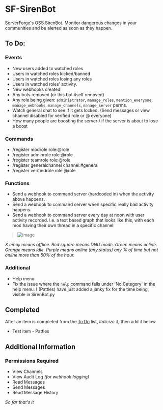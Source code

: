 # SF-SirenBot
ServerForge's OSS SirenBot. Monitor dangerous changes in your communities and be alerted as soon as they happen.

## To Do: 
### Events
* New users added to watched roles
* Users in watched roles kicked/banned
* Users in watched roles losing any roles
* Users in watched roles' activity.
* New webhooks created
* Any bots removed (or this bot itself removed)
* Any role being given: `administrator`, `manage_roles`, `mention_everyone`, `manage_webhooks`, `manage_channels`, `manage_server` perms.
* Watch general chat to see if it gets locked. (Send messages or view channel disabled for verified role or @ everyone)
* How many people are boosting the server / if the server is about to lose a boost

### Commands
* /register modrole role:@role
* /register adminrole role:@role
* /register teamrole role:@role
* /register generalchannel channel:#general
* /register verifiedrole role:@role

### Functions
* Send a webhook to command server (hardcoded in) when the activity above happens.
* Send a webhook to command server when specific really bad activity happens.
* Send a webhook to command server every day at noon with user activity recorded. I.e. a text based graph that looks like this, with each mod having their own thread in a specific channel

> ![image](https://user-images.githubusercontent.com/57507687/217126127-9deee77d-3df3-4e3d-baef-0bff8cb2a7f5.png)

*X emoji means offline. Red square means DND mode. Green means online. Orange means idle. Purple means online (any status) any % of time but not online more than 50% of the hour.*

### Additional
* Help menu
* Fix the issue where the `help` command falls under 'No Category' in the help menu. I (Pattles) have just added a janky fix for the time being, visible in SirenBot.py

## Completed
After an item is completed from the [To Do](https://github.com/ping-Toven/SF-SirenBot/blob/main/README.md#to-do) list, *italicize* it, then add it below.
* Test item - Pattles

## Additional Information
### Permissions Required
* View Channels
* View Audit Log *(for webhook logging)*
* Read Messages
* Send Messages
* Read Message History

*So far that's it*
